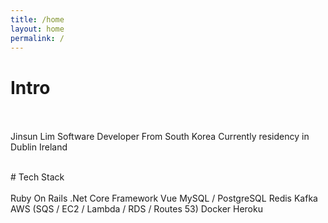 ```yaml
---
title: /home
layout: home
permalink: /
---
```


# Intro<br /><br />
Jinsun Lim
Software Developer
From South Korea 
Currently residency in Dublin Ireland

<!-- [Light](https://b2a3e8.github.io/jekyll-theme-console-demo-light/)
[Hacker](https://b2a3e8.github.io/jekyll-theme-console-demo-hacker/) -->

<br />
# Tech Stack<br /><br />
Ruby On Rails
.Net Core Framework
Vue
MySQL / PostgreSQL
Redis
Kafka
AWS (SQS / EC2 / Lambda / RDS / Routes 53)
Docker
Heroku

<br />
